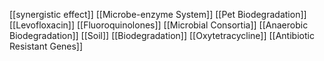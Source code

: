 [[synergistic effect]]
[[Microbe-enzyme System]]
[[Pet Biodegradation]]
[[Levofloxacin]]
[[Fluoroquinolones]]
[[Microbial Consortia]]
[[Anaerobic Biodegradation]]
[[Soil]]
[[Biodegradation]]
[[Oxytetracycline]]
[[Antibiotic Resistant Genes]]
